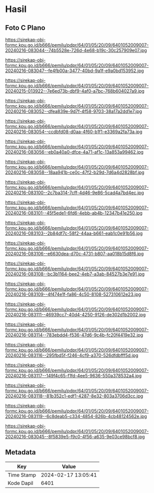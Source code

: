 # Hasil

## Foto C Plano

https://sirekap-obj-formc.kpu.go.id/b666/pemilu/pdpr/64/01/05/20/09/6401052009007-20240216-083044--74b5528e-726d-4e68-b19c-30c257909e07.jpg

https://sirekap-obj-formc.kpu.go.id/b666/pemilu/pdpr/64/01/05/20/09/6401052009007-20240216-083047--fe4fb00a-3477-40bd-9a1f-e9a0bd153952.jpg

https://sirekap-obj-formc.kpu.go.id/b666/pemilu/pdpr/64/01/05/20/09/6401052009007-20240215-013922--7e6ed73b-dbf9-4af0-a7bc-768b604027a9.jpg

https://sirekap-obj-formc.kpu.go.id/b666/pemilu/pdpr/64/01/05/20/09/6401052009007-20240216-083052--dfea839e-9d7f-4f58-9703-38a17a2dd1e7.jpg

https://sirekap-obj-formc.kpu.go.id/b666/pemilu/pdpr/64/01/05/20/09/6401052009007-20240216-083054--ccdbfd08-d0aa-4f60-b1f1-e3369a2fa73a.jpg

https://sirekap-obj-formc.kpu.go.id/b666/pemilu/pdpr/64/01/05/20/09/6401052009007-20240216-083056--eb0a40a0-dfce-4a71-af1c-13a853a99462.jpg

https://sirekap-obj-formc.kpu.go.id/b666/pemilu/pdpr/64/01/05/20/09/6401052009007-20240216-083058--18aa941b-ce0c-47f2-b29d-7d6a4d2828bf.jpg

https://sirekap-obj-formc.kpu.go.id/b666/pemilu/pdpr/64/01/05/20/09/6401052009007-20240216-083100--2c7ba314-7cff-4d46-9e86-5cad4a7bd4ec.jpg

https://sirekap-obj-formc.kpu.go.id/b666/pemilu/pdpr/64/01/05/20/09/6401052009007-20240216-083101--45f5ede1-6fd6-4ebb-ab4b-12347b41e250.jpg

https://sirekap-obj-formc.kpu.go.id/b666/pemilu/pdpr/64/01/05/20/09/6401052009007-20240216-083103--2b84df7c-58f2-44aa-b661-eab1c0e91b56.jpg

https://sirekap-obj-formc.kpu.go.id/b666/pemilu/pdpr/64/01/05/20/09/6401052009007-20240216-083106--e6630dea-d70c-4731-b807-aa018b15d8f6.jpg

https://sirekap-obj-formc.kpu.go.id/b666/pemilu/pdpr/64/01/05/20/09/6401052009007-20240216-083108--bc3b1164-bee2-4eb7-a3ab-84527b3e7e91.jpg

https://sirekap-obj-formc.kpu.go.id/b666/pemilu/pdpr/64/01/05/20/09/6401052009007-20240216-083109--4f474e1f-fa86-4c50-8108-527310612e23.jpg

https://sirekap-obj-formc.kpu.go.id/b666/pemilu/pdpr/64/01/05/20/09/6401052009007-20240216-083111--46939cc7-40d4-4250-9126-de302d1b2002.jpg

https://sirekap-obj-formc.kpu.go.id/b666/pemilu/pdpr/64/01/05/20/09/6401052009007-20240216-083114--783ebdd4-f536-47d6-9c4b-fc20f4419e32.jpg

https://sirekap-obj-formc.kpu.go.id/b666/pemilu/pdpr/64/01/05/20/09/6401052009007-20240216-083116--295fbd5f-f246-4cf9-a370-526dfdbfff5d.jpg

https://sirekap-obj-formc.kpu.go.id/b666/pemilu/pdpr/64/01/05/20/09/6401052009007-20240216-083117--149f4c65-f1fd-4ee5-9636-550a378532a4.jpg

https://sirekap-obj-formc.kpu.go.id/b666/pemilu/pdpr/64/01/05/20/09/6401052009007-20240216-083118--81b352c1-edf1-4287-8e32-803a3706d3cc.jpg

https://sirekap-obj-formc.kpu.go.id/b666/pemilu/pdpr/64/01/05/20/09/6401052009007-20240216-083119--6c8deab5-c334-4854-826b-4cb48124562e.jpg

https://sirekap-obj-formc.kpu.go.id/b666/pemilu/pdpr/64/01/05/20/09/6401052009007-20240216-083045--8f5839e5-f9c0-4f56-a635-9e03ce98bcf8.jpg


## Metadata

| Key        | Value               |
| ---------- | ------------------- |
| Time Stamp | 2024-02-17 13:05:41 |
| Kode Dapil | 6401                |



